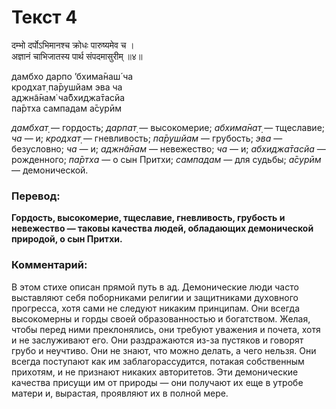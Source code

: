 # Текст 4

दम्भो दर्पोऽभिमानश्च क्रोधः पारुष्यमेव च ।  
अज्ञानं चाभिजातस्य पार्थ संपदमासुरीम् ॥४॥

дамбхо дарпо ’бхима̄наш́ ча  
кродхат̣ па̄рушйам эва ча  
аджн̃а̄нам̇ ча̄бхиджа̄тасйа  
па̄ртха сампадам а̄сурӣм

_дамбхат̣_ — гордость; _дарпат̣_ — высокомерие; _абхима̄нат̣_ — тщеславие; _ча_ — и; _кродхат̣_ — гневливость; _па̄рушйам_ — грубость; _эва_ — безусловно; _ча_ — и; _аджн̃а̄нам_ — невежество; _ча_ — и; _абхиджа̄тасйа_ — рожденного; _па̄ртха_ — о сын Притхи; _сампадам_ — для судьбы; _а̄сурӣм_ — демонической.

### Перевод:

**Гордость, высокомерие, тщеславие, гневливость, грубость и невежество — таковы качества людей, обладающих демонической природой, о сын Притхи.**

### Комментарий:

В этом стихе описан прямой путь в ад. Демонические люди часто выставляют себя поборниками религии и защитниками духовного прогресса, хотя сами не следуют никаким принципам. Они всегда высокомерны и горды своей образованностью и богатством. Желая, чтобы перед ними преклонялись, они требуют уважения и почета, хотя и не заслуживают его. Они раздражаются из-за пустяков и говорят грубо и неучтиво. Они не знают, что можно делать, а чего нельзя. Они всегда поступают как им заблагорассудится, потакая собственным прихотям, и не признают никаких авторитетов. Эти демонические качества присущи им от природы — они получают их еще в утробе матери и, вырастая, проявляют их в полной мере.